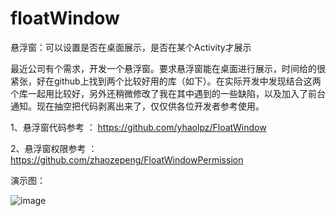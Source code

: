# floatWindow
悬浮窗：可以设置是否在桌面展示，是否在某个Activity才展示

最近公司有个需求，开发一个悬浮窗。要求悬浮窗能在桌面进行展示，时间给的很紧张，好在github上找到两个比较好用的库（如下）。在实际开发中发现结合这两个库一起用比较好，另外还稍微修改了我在其中遇到的一些缺陷，以及加入了前台通知。现在抽空把代码剥离出来了，仅仅供各位开发者参考使用。

1、悬浮窗代码参考 ： https://github.com/yhaolpz/FloatWindow 

2、悬浮窗权限参考 ： https://github.com/zhaozepeng/FloatWindowPermission 


演示图：
 
![image](https://github.com/isayWu/floatWindow/blob/master/images/demo.gif)
